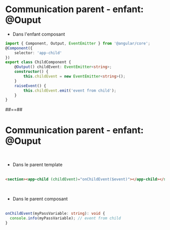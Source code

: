 <!-- .slide: class="with-code inconsolata" -->

# Communication parent - enfant: @Ouput

-   Dans l'enfant composant<br>

```typescript
import { Component, Output, EventEmitter } from '@angular/core';
@Component({
    selector: 'app-child'
})
export class ChildComponent {
    @Output() childEvent: EventEmitter<string>;
    constructor() {
        this.childEvent = new EventEmitter<string>();
    }
    raiseEvent() {
        this.childEvent.emit('event from child');
    }
}
```

<!-- .element: class="big-code" -->

##==##

<!-- .slide: class="with-code inconsolata" -->

# Communication parent - enfant: @Ouput

<br>

-   Dans le parent template <br><br>

```html
<section><app-child (childEvent)="onChildEvent($event)"></app-child></section>
```

<!-- .element: class="big-code" -->
<br>

-   Dans le parent composant<br><br>

```typescript
onChildEvent(myPassVariable: string): void {
  console.info(myPassVariable); // event from child
}
```

<!-- .element: class="big-code" -->
